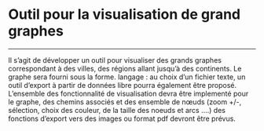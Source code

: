 # Outil pour la visualisation de grand graphes

----

Il s’agit de développer un outil pour visualiser des grands graphes correspondant à des villes, des régions allant jusqu’à des continents. Le graphe sera fourni sous la forme. langage : au choix d’un fichier texte, un outil d’export à partir de données libre pourra également être proposé. L’ensemble des fonctionnalité de visualisation devra être implementé pour le graphe, des chemins associés et des ensemble de nœuds (zoom +/-, sélection, choix des couleur, de la taille des noeuds et arcs  ….) des fonctions d’export vers des images ou format pdf devront être prévus.